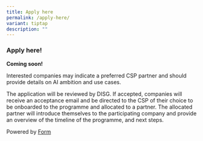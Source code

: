 ```yaml
---
title: Apply here
permalink: /apply-here/
variant: tiptap
description: ""
---
```

<h3><strong>Apply here!</strong></h3>
<p><strong>Coming soon!</strong>
</p>
<p>Interested companies may indicate a preferred CSP partner and should provide
details on AI ambition and use cases.</p>
<p>The application will be reviewed by DISG. If accepted, companies will
receive an acceptance email and be directed to the CSP of their choice
to be onboarded to the programme and allocated to a partner. The allocated
partner will introduce themselves to the participating company and provide
an overview of the timeline of the programme, and next steps.</p>
<p></p>
<p>Powered by <a href="https://form.gov.sg/" rel="noopener noreferrer nofollow" target="_blank"><u>Form</u></a>
</p>